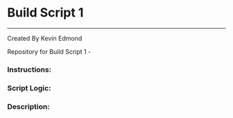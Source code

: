 # Build Script 1

---

Created By Kevin Edmond

Repository for Build Script 1 -

### Instructions:

### Script Logic:

### Description:
